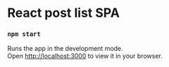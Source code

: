 # React post list SPA 

### `npm start`

Runs the app in the development mode.\
Open [http://localhost:3000](http://localhost:3000) to view it in your browser.